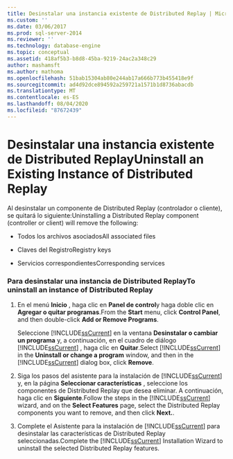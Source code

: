 ```yaml
---
title: Desinstalar una instancia existente de Distributed Replay | Microsoft Docs
ms.custom: ''
ms.date: 03/06/2017
ms.prod: sql-server-2014
ms.reviewer: ''
ms.technology: database-engine
ms.topic: conceptual
ms.assetid: 418af5b3-b8d8-45ba-9219-24ac2a348c29
author: mashamsft
ms.author: mathoma
ms.openlocfilehash: 51bab15304ab80e244ab17a666b773b455418e9f
ms.sourcegitcommit: ad4d92dce894592a259721a1571b1d8736abacdb
ms.translationtype: MT
ms.contentlocale: es-ES
ms.lasthandoff: 08/04/2020
ms.locfileid: "87672439"
---
```

# <a name="uninstall-an-existing-instance-of-distributed-replay"></a><span data-ttu-id="08c39-102">Desinstalar una instancia existente de Distributed Replay</span><span class="sxs-lookup"><span data-stu-id="08c39-102">Uninstall an Existing Instance of Distributed Replay</span></span>
  <span data-ttu-id="08c39-103">Al desinstalar un componente de Distributed Replay (controlador o cliente), se quitará lo siguiente:</span><span class="sxs-lookup"><span data-stu-id="08c39-103">Uninstalling a Distributed Replay component (controller or client) will remove the following:</span></span>  
  
-   <span data-ttu-id="08c39-104">Todos los archivos asociados</span><span class="sxs-lookup"><span data-stu-id="08c39-104">All associated files</span></span>  
  
-   <span data-ttu-id="08c39-105">Claves del Registro</span><span class="sxs-lookup"><span data-stu-id="08c39-105">Registry keys</span></span>  
  
-   <span data-ttu-id="08c39-106">Servicios correspondientes</span><span class="sxs-lookup"><span data-stu-id="08c39-106">Corresponding services</span></span>  
  
### <a name="to-uninstall-an-instance-of-distributed-replay"></a><span data-ttu-id="08c39-107">Para desinstalar una instancia de Distributed Replay</span><span class="sxs-lookup"><span data-stu-id="08c39-107">To uninstall an instance of Distributed Replay</span></span>  
  
1.  <span data-ttu-id="08c39-108">En el menú **Inicio** , haga clic en **Panel de control**y haga doble clic en **Agregar o quitar programas**.</span><span class="sxs-lookup"><span data-stu-id="08c39-108">From the **Start** menu, click **Control Panel**, and then double-click **Add or Remove Programs**.</span></span>  
  
     <span data-ttu-id="08c39-109">Seleccione [!INCLUDE[ssCurrent](../../includes/sscurrent-md.md)] en la ventana **Desinstalar o  cambiar un programa** y, a continuación, en el cuadro de diálogo [!INCLUDE[ssCurrent](../../includes/sscurrent-md.md)] , haga clic en **Quitar**.</span><span class="sxs-lookup"><span data-stu-id="08c39-109">Select [!INCLUDE[ssCurrent](../../includes/sscurrent-md.md)] in the **Uninstall or change a program** window, and then in the [!INCLUDE[ssCurrent](../../includes/sscurrent-md.md)] dialog box, click **Remove**.</span></span>  
  
2.  <span data-ttu-id="08c39-110">Siga los pasos del asistente para la instalación de [!INCLUDE[ssCurrent](../../includes/sscurrent-md.md)] y, en la página **Seleccionar características** , seleccione los componentes de Distributed Replay que desea eliminar. A continuación, haga clic en **Siguiente**.</span><span class="sxs-lookup"><span data-stu-id="08c39-110">Follow the steps in the [!INCLUDE[ssCurrent](../../includes/sscurrent-md.md)] wizard, and on the **Select Features** page, select the Distributed Replay components you want to remove, and then click **Next.**.</span></span>  
  
3.  <span data-ttu-id="08c39-111">Complete el Asistente para la instalación de [!INCLUDE[ssCurrent](../../includes/sscurrent-md.md)] para desinstalar las características de Distributed Replay seleccionadas.</span><span class="sxs-lookup"><span data-stu-id="08c39-111">Complete the [!INCLUDE[ssCurrent](../../includes/sscurrent-md.md)] Installation Wizard to uninstall the selected Distributed Replay features.</span></span>  
  
  
